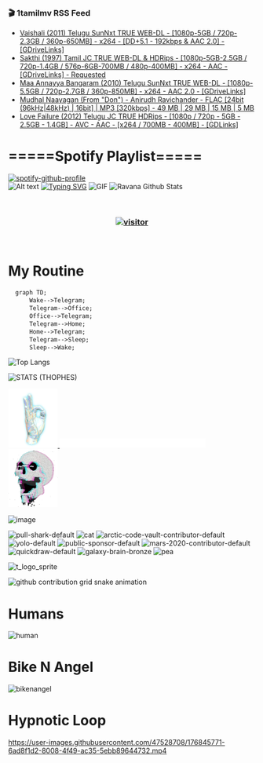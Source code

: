 ### 🎬 1tamilmv RSS Feed

<!-- BLOG-POST-LIST:START -->
- [Vaishali &lpar;2011&rpar; Telugu SunNxt TRUE WEB-DL - [1080p-5GB / 720p-2.3GB / 360p-650MB] - x264 - [DD+5.1 - 192kbps &amp; AAC 2.0] - [GDriveLinks]](https://www.1tamilmv.pics/index.php?/forums/topic/166360-vaishali-2011-telugu-sunnxt-true-web-dl-1080p-5gb-720p-23gb-360p-650mb-x264-dd51-192kbps-aac-20-gdrivelinks/&do=findComment&comment=332056)
- [Sakthi &lpar;1997&rpar; Tamil JC TRUE WEB-DL &amp; HDRips - [1080p-5GB-2.5GB / 720p-1.4GB / 576p-6GB-700MB / 480p-400MB] - x264 - AAC - [GDriveLinks] - Requested](https://www.1tamilmv.pics/index.php?/forums/topic/166359-sakthi-1997-tamil-jc-true-web-dl-hdrips-1080p-5gb-25gb-720p-14gb-576p-6gb-700mb-480p-400mb-x264-aac-gdrivelinks-requested/&do=findComment&comment=332055)
- [Maa Annayya Bangaram &lpar;2010&rpar; Telugu SunNxt TRUE WEB-DL - [1080p-5.5GB / 720p-2.7GB / 360p-850MB] - x264 - AAC 2.0 - [GDriveLinks]](https://www.1tamilmv.pics/index.php?/forums/topic/166358-maa-annayya-bangaram-2010-telugu-sunnxt-true-web-dl-1080p-55gb-720p-27gb-360p-850mb-x264-aac-20-gdrivelinks/&do=findComment&comment=332054)
- [Mudhal Naayagan &lpar;From &quot;Don&quot;&rpar; - Anirudh Ravichander - FLAC [24bit &lpar;96kHz|48kHz&rpar; | 16bit] | MP3 [320kbps] - 49 MB | 29 MB | 15 MB | 5 MB](https://www.1tamilmv.pics/index.php?/forums/topic/166221-mudhal-naayagan-from-don-anirudh-ravichander-flac-24bit-96khz48khz-16bit-mp3-320kbps-49-mb-29-mb-15-mb-5-mb/&do=findComment&comment=332053)
- [Love Failure &lpar;2012&rpar; Telugu JC TRUE HDRips - [1080p / 720p - 5GB - 2.5GB - 1.4GB] - AVC - AAC - [x264 / 700MB - 400MB] - [GDLinks]](https://www.1tamilmv.pics/index.php?/forums/topic/135038-love-failure-2012-telugu-jc-true-hdrips-1080p-720p-5gb-25gb-14gb-avc-aac-x264-700mb-400mb-gdlinks/&do=findComment&comment=332052)
<!-- BLOG-POST-LIST:END -->

# =====Spotify Playlist=====
[![spotify-github-profile](https://spotify-github-profile.vercel.app/api/view?uid=31rfzgmuvvewegdlxvlev4ynz4vu&cover_image=true&theme=default&bar_color=53b14f&bar_color_cover=true)](https://ravana69.github.io/rss)
</br>
![Alt text](https://spotify-recently-played-readme.vercel.app/api?user=31rfzgmuvvewegdlxvlev4ynz4vu)
[![Typing SVG](https://readme-typing-svg.herokuapp.com?color=%2336BCF7&center=true&vCenter=true&multiline=true&height=81&lines=I+AM+RAVANA;CONTACT+ME+ON+TELEGRAM%3A+%40R4V4N4)](https://git.io/typing-svg)
<img align="centre" height="400px" width="490px" alt="GIF" src="https://github.com/ravana69/ravana69/blob/master/rvm.gif" />
![Ravana Github Stats](https://github-readme-stats.vercel.app/api?username=ravana69&&show_icons=true&theme=radical)

<br />
<h3 align="center"> <a href="https://t.me/r4v4n4"><img src="https://profile-counter.glitch.me/ravana69/count.svg" alt="visitor" width="600"></a> </h3>
</br>

<H1>My Routine</H1>

```mermaid
  graph TD;
      Wake-->Telegram;
      Telegram-->Office;
      Office-->Telegram;
      Telegram-->Home;
      Home-->Telegram;
      Telegram-->Sleep;
      Sleep-->Wake;
```
![Top Langs](https://github-readme-stats.vercel.app/api/top-langs/?username=ravana69&&show_icons=true&theme=radical)

![STATS (THOPHES)](https://github-profile-trophy.vercel.app/?username=ravana69&theme=gruvbox&margin-w=10&margin-h=15&column=8)
<br />
<p align="left">
    <a href="#">
        <img width="20%" src="./assets/images/hand.gif" alt="" />
    </a>
    <a href="#">
        <img width="59%" src="./assets/images/spacer.png" alt="" >
    </a>
    <a href="#">
        <img width="20%" src="./assets/images/skull.gif" alt="" />
    </a>
</p>


![image](https://user-images.githubusercontent.com/47528708/175298537-0623dc00-7b1a-4ec1-b5b1-71768763a234.png)

<img width="148" alt="pull-shark-default" src="https://user-images.githubusercontent.com/47528708/176419715-70981865-4dc6-489a-8a1a-06842db67b15.gif"> <img width="148" alt="cat" src="https://user-images.githubusercontent.com/47528708/179149594-60701d0e-e626-415f-9958-80736351eadd.gif"> <img width="148" alt="arctic-code-vault-contributor-default" src="https://user-images.githubusercontent.com/47528708/175267501-e1fbbb8f-c2b2-4882-b865-2ac4debef26c.png"> <img width="148" alt="yolo-default" src="https://user-images.githubusercontent.com/47528708/175267654-281a1880-1129-4b7b-bf2f-de5dd2bc5afa.png"> <img width="148" alt="public-sponsor-default" src="https://user-images.githubusercontent.com/47528708/175268448-2e78cc75-fb25-4d76-bd22-7df520446b45.png"> <img width="148" alt="mars-2020-contributor-default" src="https://user-images.githubusercontent.com/47528708/175268475-de6d987a-3be9-4353-86a5-23b422559355.png"> <img width="148" alt="quickdraw-default" src="https://user-images.githubusercontent.com/47528708/179148665-33e7c2c8-5d95-413e-8b25-6862820a5fe7.png"> <img width="148" alt="galaxy-brain-bronze" src="https://user-images.githubusercontent.com/47528708/176419717-e2fdca8b-0fdc-47dd-9511-a7ff52178a33.gif"> <img width="148" alt="pea" src="https://user-images.githubusercontent.com/47528708/179149608-800ce6e1-7d24-4bfe-8e84-5628e6d5497d.gif">

![t_logo_sprite](https://user-images.githubusercontent.com/47528708/175293007-21ff1792-1fca-4be3-bcae-12fdc3aa414f.svg)

![github contribution grid snake animation](https://raw.githubusercontent.com/ravana69/ravana69/output/github-contribution-grid-snake-dark.svg#gh-dark-mode-only)

# Humans
<img width="170" alt="human" src="https://user-images.githubusercontent.com/47528708/176413829-c142d478-1c96-4c3c-a2a4-2dd35374c335.gif">

# Bike N Angel
<img width="170" alt="bikenangel" src="https://user-images.githubusercontent.com/47528708/176616968-3a44f91e-8016-477c-9bb5-c4689a1adbee.gif">

# Hypnotic Loop

https://user-images.githubusercontent.com/47528708/176845771-6ad8f1d2-8008-4f49-ac35-5ebb89644732.mp4

